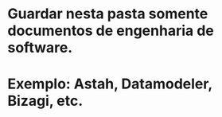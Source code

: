 # Guardar nesta pasta somente documentos de engenharia de software.
# Exemplo: Astah, Datamodeler, Bizagi, etc.
